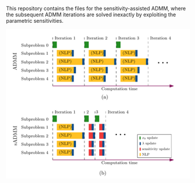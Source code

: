 This repository contains the files for the sensitivity-assisted ADMM, where the subsequent ADMM iterations are solved inexactly by exploiting the parametric sensitivities. 

![sADMM](sADMM.png)
